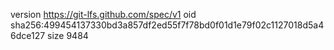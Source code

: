 version https://git-lfs.github.com/spec/v1
oid sha256:499454137330bd3a857df2ed55f7f78bd0f01d1e79f02c1127018d5a46dce127
size 9484
